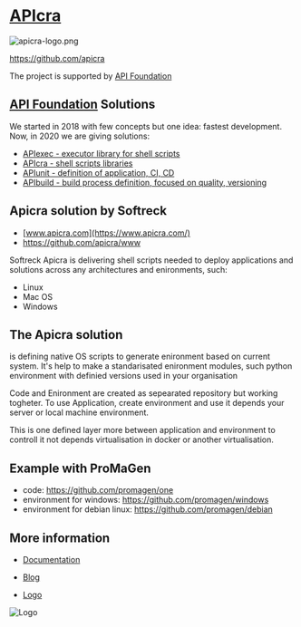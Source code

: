 # [APIcra](http://www.apicra.com)

![apicra-logo.png](https://logo.apicra.com/apicra-logo.png)

https://github.com/apicra

The project is supported by [API Foundation](https://apifoundation.com)

## [API Foundation](https://apifoundation.com) Solutions
We started in 2018 with few concepts but one idea: fastest development.
Now, in 2020 we are giving solutions:

+ [APIexec - executor library for shell scripts](https://apiexec.com)
+ [APIcra - shell scripts libraries](https://apicra.com)
+ [APIunit - definition of application, CI, CD](https://APIunit.com)
+ [APIbuild - build process definition, focused on quality, versioning](https://apibuild.com)


## Apicra solution by Softreck
+ [www.apicra.com](https://www.apicra.com/)
+ https://github.com/apicra/www

Softreck Apicra is delivering shell scripts needed to deploy applications and solutions across any architectures and enironments, such:
+ Linux
+ Mac OS
+ Windows

## The Apicra solution

is defining native OS scripts to generate enironment based on current system.
It's help to make a standarisated enironment modules, such python environment with definied versions used in your organisation

Code and Enironment are created as sepearated repository but working togheter.
To use Application, create environment and use it depends your server or local machine environment.

This is one defined layer more between application and environment to controll it not depends virtualisation in docker or another virtualisation.


## Example with ProMaGen
+ code: https://github.com/promagen/one
+ environment for windows: https://github.com/promagen/windows
+ environment for debian linux: https://github.com/promagen/debian

## More information

+ [Documentation](https://docs.apicra.com)

+ [Blog](https://blog.apicra.com)

+ [Logo](https://logo.apicra.com)

![Logo](https://logo.apicra.com/apicra-logo.png)
